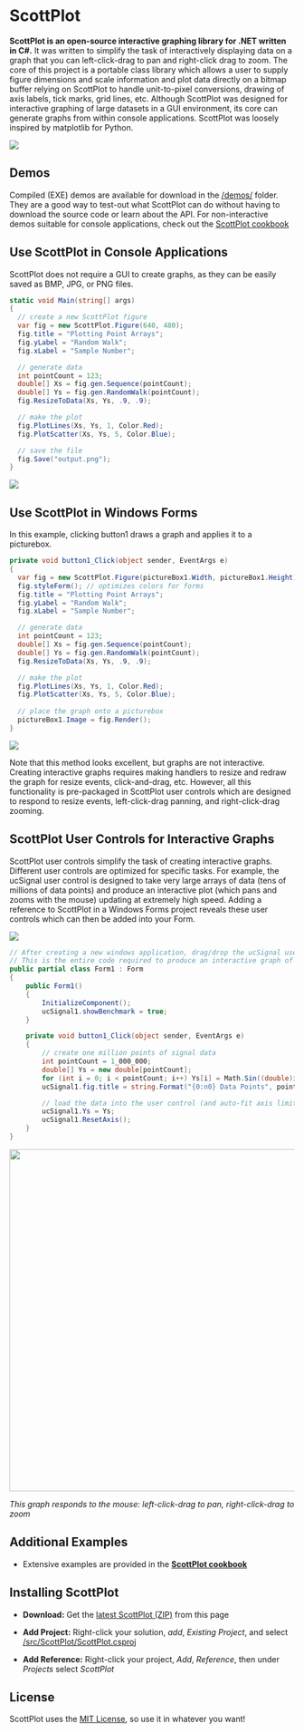 # ScottPlot

**ScottPlot is an open-source interactive graphing library for .NET written in C#.** It was written to simplify the task of interactively displaying data on a graph that you can left-click-drag to pan and right-click drag to zoom. The core of this project is a portable class library which allows a user to supply figure dimensions and scale information and plot data directly on a bitmap buffer relying on ScottPlot to handle unit-to-pixel conversions, drawing of axis labels, tick marks, grid lines, etc. Although ScottPlot was designed for interactive graphing of large datasets in a GUI environment, its core can generate graphs from within console applications. ScottPlot was loosely inspired by matplotlib for Python.

![](/doc/screenshots/resize-pan-zoom.gif)

## Demos
Compiled (EXE) demos are available for download in the [/demos/](/demos) folder. They are a good way to test-out what ScottPlot can do without having to download the source code or learn about the API. For non-interactive demos suitable for console applications, check out the [ScottPlot cookbook](/cookbook/)

## Use ScottPlot in Console Applications
ScottPlot does not require a GUI to create graphs, as they can be easily saved as BMP, JPG, or PNG files.

```C#
static void Main(string[] args)
{
  // create a new ScottPlot figure
  var fig = new ScottPlot.Figure(640, 480);
  fig.title = "Plotting Point Arrays";
  fig.yLabel = "Random Walk";
  fig.xLabel = "Sample Number";

  // generate data
  int pointCount = 123;
  double[] Xs = fig.gen.Sequence(pointCount);
  double[] Ys = fig.gen.RandomWalk(pointCount);
  fig.ResizeToData(Xs, Ys, .9, .9);

  // make the plot
  fig.PlotLines(Xs, Ys, 1, Color.Red);
  fig.PlotScatter(Xs, Ys, 5, Color.Blue);

  // save the file
  fig.Save("output.png");
}
```

![](/doc/screenshots/console.png)

## Use ScottPlot in Windows Forms
In this example, clicking button1 draws a graph and applies it to a picturebox. 

```C#
private void button1_Click(object sender, EventArgs e)
{
  var fig = new ScottPlot.Figure(pictureBox1.Width, pictureBox1.Height);
  fig.styleForm(); // optimizes colors for forms
  fig.title = "Plotting Point Arrays";
  fig.yLabel = "Random Walk";
  fig.xLabel = "Sample Number";

  // generate data
  int pointCount = 123;
  double[] Xs = fig.gen.Sequence(pointCount);
  double[] Ys = fig.gen.RandomWalk(pointCount);
  fig.ResizeToData(Xs, Ys, .9, .9);

  // make the plot
  fig.PlotLines(Xs, Ys, 1, Color.Red);
  fig.PlotScatter(Xs, Ys, 5, Color.Blue);
  
  // place the graph onto a picturebox
  pictureBox1.Image = fig.Render();
}
```

![](/doc/screenshots/picturebox.png)

Note that this method looks excellent, but graphs are not interactive. Creating interactive graphs requires making handlers to resize and redraw the graph for resize events, click-and-drag, etc. However, all this functionality is pre-packaged in ScottPlot user controls which are designed to respond to resize events, left-click-drag panning, and right-click-drag zooming.

## ScottPlot User Controls for Interactive Graphs
ScottPlot user controls simplify the task of creating interactive graphs. Different user controls are optimized for specific tasks. For example, the ucSignal user control is designed to take very large arrays of data (tens of millions of data points) and produce an interactive plot (which pans and zooms with the mouse) updating at extremely high speed. Adding a reference to ScottPlot in a Windows Forms project reveals these user controls which can then be added into your Form.

![](/doc/screenshots/ucSignalVS.png)

```C#
// After creating a new windows application, drag/drop the ucSignal user control onto it.
// This is the entire code required to produce an interactive graph of one million data points!
public partial class Form1 : Form
{
    public Form1()
    {
        InitializeComponent();
        ucSignal1.showBenchmark = true;
    }

    private void button1_Click(object sender, EventArgs e)
    {
        // create one million points of signal data
        int pointCount = 1_000_000;
        double[] Ys = new double[pointCount];
        for (int i = 0; i < pointCount; i++) Ys[i] = Math.Sin((double)i / 5000);
        ucSignal1.fig.title = string.Format("{0:n0} Data Points", pointCount);

        // load the data into the user control (and auto-fit axis limits to the data)
        ucSignal1.Ys = Ys; 
        ucSignal1.ResetAxis();
    }
}
```

<img src="/doc/screenshots/ucSignal2.png" width="604">

_This graph responds to the mouse: left-click-drag to pan, right-click-drag to zoom_

## Additional Examples
* Extensive examples are provided in the **[ScottPlot cookbook](/doc/cookbook/readme.md)**

## Installing ScottPlot

* **Download:** Get the [latest ScottPlot (ZIP)](https://github.com/swharden/ScottPlot/archive/master.zip) from this page

* **Add Project:** Right-click your solution, _add_, _Existing Project_, and select [/src/ScottPlot/ScottPlot.csproj](/src/ScottPlot/ScottPlot.csproj)

* **Add Reference:** Right-click your project, _Add_, _Reference_, then under _Projects_ select _ScottPlot_

## License
ScottPlot uses the [MIT License](LICENSE), so use it in whatever you want!

